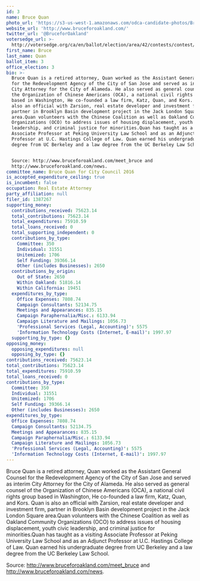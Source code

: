 ```yaml
---
id: 3
name: Bruce Quan
photo_url: 'https://s3-us-west-1.amazonaws.com/odca-candidate-photos/Bruce_Quan.png'
website_url: 'http://www.bruceforoakland.com/'
twitter_url: '@BruceforOakland'
votersedge_url: >-
  http://votersedge.org/ca/en/ballot/election/area/42/contests/contest/13234/candidate/130753?&county=Alameda%20County&election_authority_id=1
first_name: Bruce
last_name: Quan
ballot_item: 3
office_election: 3
bio: >-
  Bruce Quan is a retired attorney, Quan worked as the Assistant General Counsel
  for the Redevelopment Agency of the City of San Jose and served as interim
  City Attorney for the City of Alameda. He also served as general counsel of
  the Organization of Chinese Americans (OCA), a national civil rights group
  based in Washington, He co-founded a law firm, Katz, Quan, and Kors. Quan is
  also an official with Zarsion, real estate developer and investment firm,
  partner in Brooklyn Basin development project in the Jack London Square
  area.Quan volunteers with the Chinese Coalition as well as Oakland Community
  Organizations (OCO) to address issues of housing displacement, youth civic
  leadership, and criminal justice for minorities.Quan has taught as a visiting
  Associate Professor at Peking University Law School and as an Adjunct
  Professor at U.C. Hastings College of Law. Quan earned his undergraduate
  degree from UC Berkeley and a law degree from the UC Berkeley Law School.


  Source: http://www.bruceforoakland.com/meet_bruce and
  http://www.bruceforoakland.com/news.
committee_name: Bruce Quan for City Council 2016
is_accepted_expenditure_ceiling: true
is_incumbent: false
occupation: Real Estate Attorney
party_affiliation: null
filer_id: 1387267
supporting_money:
  contributions_received: 75623.14
  total_contributions: 75623.14
  total_expenditures: 75910.59
  total_loans_received: 0
  total_supporting_independent: 0
  contributions_by_type:
    Committee: 350
    Individual: 31551
    Unitemized: 1706
    Self Funding: 39366.14
    Other (includes Businesses): 2650
  contributions_by_origin:
    Out of State: 2650
    Within Oakland: 51816.14
    Within California: 19451
  expenditures_by_type:
    Office Expenses: 7808.74
    Campaign Consultants: 52134.75
    Meetings and Appearances: 835.15
    Campaign Paraphernalia/Misc.: 6133.94
    Campaign Literature and Mailings: 1056.73
    'Professional Services (Legal, Accounting)': 5575
    'Information Technology Costs (Internet, E-mail)': 1997.97
  supporting_by_type: {}
opposing_money:
  opposing_expenditures: null
  opposing_by_type: {}
contributions_received: 75623.14
total_contributions: 75623.14
total_expenditures: 75910.59
total_loans_received: 0
contributions_by_type:
  Committee: 350
  Individual: 31551
  Unitemized: 1706
  Self Funding: 39366.14
  Other (includes Businesses): 2650
expenditures_by_type:
  Office Expenses: 7808.74
  Campaign Consultants: 52134.75
  Meetings and Appearances: 835.15
  Campaign Paraphernalia/Misc.: 6133.94
  Campaign Literature and Mailings: 1056.73
  'Professional Services (Legal, Accounting)': 5575
  'Information Technology Costs (Internet, E-mail)': 1997.97
---
```

Bruce Quan is a retired attorney, Quan worked as the Assistant General Counsel for the Redevelopment Agency of the City of San Jose and served as interim City Attorney for the City of Alameda. He also served as general counsel of the Organization of Chinese Americans (OCA), a national civil rights group based in Washington, He co-founded a law firm, Katz, Quan, and Kors. Quan is also an official with Zarsion, real estate developer and investment firm, partner in Brooklyn Basin development project in the Jack London Square area.Quan volunteers with the Chinese Coalition as well as Oakland Community Organizations (OCO) to address issues of housing displacement, youth civic leadership, and criminal justice for minorities.Quan has taught as a visiting Associate Professor at Peking University Law School and as an Adjunct Professor at U.C. Hastings College of Law. Quan earned his undergraduate degree from UC Berkeley and a law degree from the UC Berkeley Law School.

Source: http://www.bruceforoakland.com/meet_bruce and http://www.bruceforoakland.com/news.